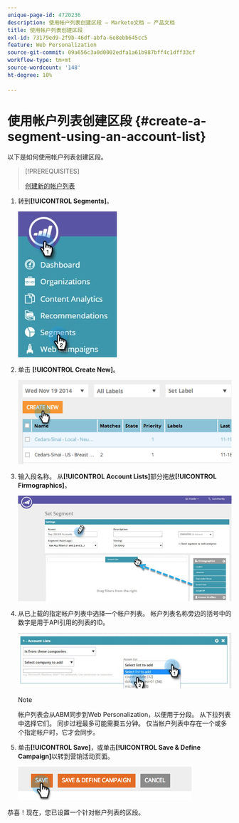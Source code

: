 ```yaml
---
unique-page-id: 4720236
description: 使用帐户列表创建区段 — Marketo文档 — 产品文档
title: 使用帐户列表创建区段
exl-id: 73179ed9-2f9b-46df-abfa-6e8ebb645cc5
feature: Web Personalization
source-git-commit: 09a656c3a0d0002edfa1a61b987bff4c1dff33cf
workflow-type: tm+mt
source-wordcount: '148'
ht-degree: 10%

---
```


# 使用帐户列表创建区段 {#create-a-segment-using-an-account-list}

以下是如何使用帐户列表创建区段。

>[!PREREQUISITES]
>
>[创建新的帐户列表](/help/marketo/product-docs/target-account-management/target/account-lists.md)

1. 转到&#x200B;**[!UICONTROL Segments]**。

   ![](assets/new-dropdown-segments-hand-no-account-list.jpg)

1. 单击 **[!UICONTROL Create New]**。

   ![](assets/image2014-11-19-19-3a33-3a47.png)

1. 输入段名称。 从&#x200B;**[!UICONTROL Account Lists]**&#x200B;部分拖放&#x200B;**[!UICONTROL Firmographics]**。

   ![](assets/set-segment-hands.jpg)

1. 从已上载的指定帐户列表中选择一个帐户列表。 帐户列表名称旁边的括号中的数字是用于API引用的列表的ID。

   ![](assets/select-list-for-segment-hands.jpg)

   >[!NOTE]
   >
   >帐户列表会从ABM同步到Web Personalization，以便用于分段。 从下拉列表中选择它们。 同步过程最多可能需要五分钟。 仅当帐户列表中存在一个或多个指定帐户时，它才会同步。

1. 单击&#x200B;**[!UICONTROL Save]**，或单击&#x200B;**[!UICONTROL Save & Define Campaign]**&#x200B;以转到营销活动页面。

   ![](assets/image2014-11-19-19-3a48-3a20.png)

恭喜！现在，您已设置一个针对帐户列表的区段。

